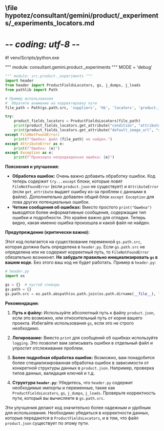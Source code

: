 ## \file hypotez/consultant/gemini/product/_experiments/_experiments_locators.md
# -*- coding: utf-8 -*-
#! venv/Scripts/python.exe

""" module: consultant.gemini.product._experiments """
MODE = 'debug'
```python
""" module: src.product._experiments """
import header
from header import ProductFieldsLocators, gs, j_dumps, j_loads
from pathlib import Path

# Пример использования
#  Обратите внимание на корректировку пути
file_path = Path(gs.path.src, 'suppliers', 'hb', 'locators', 'product.json')

try:
    product_fields_locators = ProductFieldsLocators(file_path)
    print(product_fields_locators.get_attribute("condition", "attribute"))
    print(product_fields_locators.get_attribute("default_image_url", "selector"))
except FileNotFoundError:
    print(f"Ошибка: файл {file_path} не найден.")
except AttributeError as e:
    print(f"Ошибка: {e}")
except Exception as e:
    print(f"Произошла непредвиденная ошибка: {e}")

```

**Пояснения и улучшения:**

* **Обработка ошибок:**  Очень важно добавить обработку ошибок.  Код теперь содержит `try...except` блоки, которые ловят `FileNotFoundError` (если `product.json` не существует) и `AttributeError` (если `get_attribute` выдает ошибку из-за проблем с данными в файле).  Дополнительно добавлен общий блок `except Exception` для лова других потенциальных ошибок.
* **Четкие сообщения об ошибках:**  Вместо простого `print("Ошибка")` выводятся более информативные сообщения, содержащие тип ошибки и подробности. Это крайне важно для отладки.  Теперь видно, какая именно ошибка произошла и какой файл не найден.

**Предупреждение (критически важно):**

Этот код полагается на существование переменной `gs.path.src`, которая должна быть определена в `header.py`.  Если `gs.path.src` не определена или не содержит корректный путь, то `FileNotFoundError` обязательно возникнет.  **Не забудьте правильно инициализировать `gs` в вашем коде.**  Без этого ваш код не будет работать.  Пример в `header.py`:

```python
# header.py
import os

gs = {}  # пустой словарь
gs.path = {}
gs.path.src = os.path.abspath(os.path.join(os.path.dirname(__file__), "..", "..")) # Важно, исправьте на правильный путь
```


**Рекомендации:**

1. **Путь к файлу:**  Используйте абсолютный путь к файлу `product.json`, если это возможно, или относительный путь от корня вашего проекта.  Избегайте использования `gs`, если это не строго необходимо.

2. **Логирование:**  Вместо `print` для сообщений об ошибках используйте `logging`. Это позволит вам записывать ошибки в отдельный файл и упростит отслеживание проблем.

3. **Более подробная обработка ошибок:** Возможно, вам понадобится более специализированная обработка ошибок в зависимости от конкретной структуры данных в `product.json`.  Например, проверка типов данных, валидация ключей и т.д.

4. **Структура `header.py`:** Убедитесь, что `header.py` содержит необходимые импорты и переменные, такие как `ProductFieldsLocators`, `gs`,  `j_dumps`, `j_loads`.  Проверьте корректность пути, который вы вычисляете в `gs.path.src`.

Эти улучшения делают код значительно более надежным и удобным для использования.  Необходимо убедиться в корректности данных, которые передаются в `ProductFieldsLocators`, и в том, что файл `product.json` существует по этому пути.